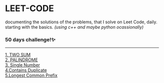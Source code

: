 # LEET-CODE
documenting the solutions of the problems, that I solve on Leet Code, daily.<br>
starting with the basics. <em> (using c++ and maybe python ocassionally) </em>
<h3>50 days challenge!✨</h3>
<hr>
<a href="https://github.com/laxitajain/LEET-CODE/blob/main/TWO%20SUM.cpp">1. TWO SUM</a><br>
<a href="https://github.com/laxitajain/LEET-CODE/blob/main/PALINDROME.cpp">2. PALINDROME</a><br>
<a href="https://github.com/laxitajain/LEET-CODE/blob/main/Single%20Number.py">3. Single Number</a><br>
<a href="https://github.com/laxitajain/LEET-CODE/blob/main/Contains%20Duplicate.py">4.Contains Duplicate</a><br>
<a href="https://github.com/laxitajain/LEET-CODE/blob/main/Longest%20Common%20Prefix.cpp">5.Longest Common Prefix</a><br>

